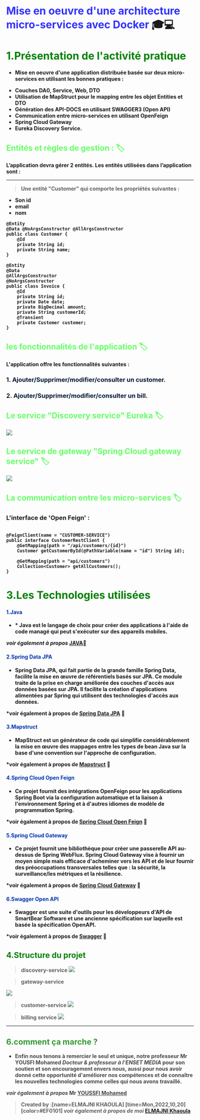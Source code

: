 
# <strong style="color:blue; opacity: 0.80">Mise en oeuvre d'une architecture micro-services avec Docker </strong>:mortar_board::computer: 
# <span style="color:green "> 1.Présentation de l'activité pratique</span>
 * <strong style="color:dark">Mise en oeuvre d'une application distribuée basée sur deux micro-services en utilisant les bonnes pratiques  :
  - Couches DA0, Service, Web, DTO
  - Utilisation de MapStruct pour le mapping entre les objet Entities et DTO
  - Génération des API-DOCS en utilisant SWAGGER3 (Open API)
  - Communication entre micro-services en utilisant OpenFeign
  - Spring Cloud Gateway
  - Eureka Discovery Service. </span>
## <span style="color:#66ff66"> Entités et règles de gestion : :label:</span>
L’application devra gérer 2 entités. 
Les entités utilisées dans l’application sont : 
* * * 
>	Une entité "Customer" qui comporte les propriétés suivantes :
 - Son id
 - email
 - nom
```java=10
@Entity
@Data @NoArgsConstructor @AllArgsConstructor
public class Customer {
    @Id
    private String id;
    private String name;
}

```

```java=10
@Entity
@Data
@AllArgsConstructor
@NoArgsConstructor
public class Invoice {
    @Id
    private String id;
    private Date date;
    private BigDecimal amount;
    private String customerId;
    @Transient
    private Customer customer;
}

```

## <span style="color:#66ff66">  les fonctionnalités de l'application :label: </span>
L'application offre les fonctionnalités suivantes :


### 1. <span style="color:#001a33">Ajouter/Supprimer/modifier/consulter un customer.</span>
### 2. <span style="color:#001a33">Ajouter/Supprimer/modifier/consulter un bill.</span>

## <span style="color:#66ff66">Le service "Discovery service" Eureka :label: </span>

![](https://i.imgur.com/PAA90rD.png)


## <span style="color:#66ff66">Le service de gateway "Spring Cloud gateway service" :label: </span>
![](https://i.imgur.com/Gd96MRt.png)


## <span style="color:#66ff66">La communication entre les micro-services :label: </span>


### L'interface de 'Open Feign' :

```java=10

@FeignClient(name = "CUSTOMER-SERVICE")
public interface CustomerRestClient {
    @GetMapping(path = "/api/customers/{id}")
    Customer getCustomerById(@PathVariable(name = "id") String id);

    @GetMapping(path = "api/customers")
    Collection<Customer> getAllCustomers();
}
```



# <span style="color:green">3.Les Technologies utilisées</span>
 #### <span style="color:#0036ad"> 1.Java</span>
 * <strong style="color:dark">* <strong style="color:dark">Java est le langage de choix pour créer des applications à l'aide de code managé qui peut s'exécuter sur des appareils mobiles.

*voir également à propos* [JAVA](https://www.java.com/fr/):link: 


 #### <span style="color:#0036ad"> 2.Spring Data JPA</span>
 * <strong style="color:dark">Spring Data JPA, qui fait partie de la grande famille Spring Data, facilite la mise en œuvre de référentiels basés sur JPA. Ce module traite de la prise en charge améliorée des couches d'accès aux données basées sur JPA. Il facilite la création d'applications alimentées par Spring qui utilisent des technologies d'accès aux données.
    

*voir également à propos de [Spring Data JPA](https://spring.io/projects/spring-data-jpa) :link: 

    
 #### <span style="color:#0036ad"> 3.Mapstruct</span>
 * <strong style="color:dark">MapStruct est un générateur de code qui simplifie considérablement la mise en œuvre des mappages entre les types de bean Java sur la base d'une convention sur l'approche de configuration.
    

*voir également à propos de [Mapstruct](https://www.baeldung.com/mapstruct) :link: 

  #### <span style="color:#0036ad"> 4.Spring Cloud Open Feign</span>
 * <strong style="color:dark">Ce projet fournit des intégrations OpenFeign pour les applications Spring Boot via la configuration automatique et la liaison à l'environnement Spring et à d'autres idiomes de modèle de programmation Spring.
    

*voir également à propos de [Spring Cloud Open Feign](https://spring.io/projects/spring-cloud-openfeign) :link: 
    
  #### <span style="color:#0036ad"> 5.Spring Cloud Gateway</span>
 * <strong style="color:dark">Ce projet fournit une bibliothèque pour créer une passerelle API au-dessus de Spring WebFlux. Spring Cloud Gateway vise à fournir un moyen simple mais efficace d'acheminer vers les API et de leur fournir des préoccupations transversales telles que : la sécurité, la surveillance/les métriques et la résilience.
    

*voir également à propos de [Spring Cloud Gateway](https://spring.io/projects/spring-cloud-gateway) :link: 
    

  #### <span style="color:#0036ad"> 6.Swagger Open API</span>
 * <strong style="color:dark">Swagger est une suite d'outils pour les développeurs d'API de SmartBear Software et une ancienne spécification sur laquelle est basée la spécification OpenAPI.
    

*voir également à propos de [Swagger](https://swagger.io/docs/specification/2-0/what-is-swagger/) :link: 
    
## <span style="color:green ">4.Structure du projet</span>

>discovery-service
![](https://i.imgur.com/OZ07yCs.png)

    
>gateway-service
    
![](https://i.imgur.com/lhyHAmz.png)

    
>customer-service
![](https://i.imgur.com/05RWOKK.png)

    
>billing service
![](https://i.imgur.com/FfHyhS1.png)


 
  ---




 ## <strong style="color: green; opacity: 0.80" >6.comment ça marche ?</strong>
    



    
* <strong style="color: dark ; opacity: 0.80">Enfin nous tenons à remercier le seul et unique, notre professeur Mr YOUSFI Mohamed *Docteur & professeur à l'ENSET MEDIA* pour son soutien et son encouragement envers nous, aussi pour nous avoir donné cette opportunité d'améliorer nos compétences et de connaître les nouvelles technologies comme celles qui nous avons travaillé.

*voir également à propos* Mr [YOUSSFI Mohamed](https://www.linkedin.com/in/mohamed-youssfi-3ab0811b/)
</strong>

> Created by :[name=ELMAJNI KHAOULA]
[time=Mon,2022,10,20][color=#EF0101]
>*voir également à propos de moi* [ELMAJNI Khaoula](https://www.linkedin.com/in/khaoula-elmajni/)